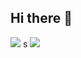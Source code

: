 ## Hi there 👋

<picture>
  <source
    srcset="https://github-readme-stats.vercel.app/api?username=HungVPham&show_icons=true&theme=react"
    media="(prefers-color-scheme: dark)"
  />
  <source
    srcset="https://github-readme-stats.vercel.app/api?username=HungVPham&show_icons=true"
    media="(prefers-color-scheme: light), (prefers-color-scheme: no-preference)"
  />
  <img src="https://github-readme-stats.vercel.app/api?username=HungVPham&show_icons=true" />
</picture>s

<img src="[https://github-readme-steam-card.vercel.app/status/?steamid=76561198241297500&show_in_game_bg=true](https://github-readme-steam-card.vercel.app/status/?steamid=<SteamID64here>&show_in_game_bg=true&show_recent_game_bg=false)"/>
